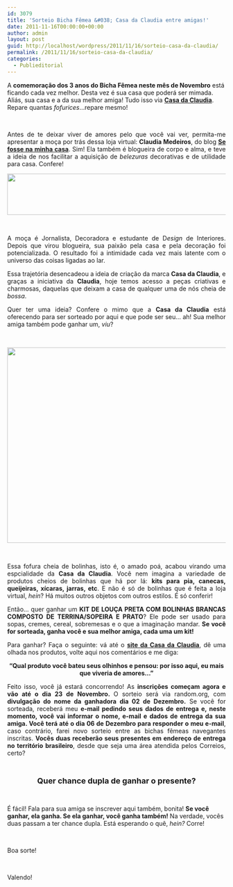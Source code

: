 ```yaml
---
id: 3079
title: 'Sorteio Bicha Fêmea &#038; Casa da Claudia entre amigas!'
date: 2011-11-16T00:00:00+00:00
author: admin
layout: post
guid: http://localhost/wordpress/2011/11/16/sorteio-casa-da-claudia/
permalink: /2011/11/16/sorteio-casa-da-claudia/
categories:
  - Publieditorial
---
```

A **comemoração dos 3 anos do Bicha Fêmea neste mês de Novembro** está ficando cada vez melhor. Desta vez é sua casa que poderá ser mimada. Aliás, sua casa e a da sua melhor amiga! Tudo isso via **<a href="http://www.casadaclaudia.com.br/index.php/" target="_blank">Casa da Claudia</a>**. Repare quantas _fofurices_…repare mesmo!

&nbsp;

<p align="justify">
  Antes de te deixar viver de amores pelo que você vai ver, permita-me apresentar a moça por trás dessa loja virtual: <strong>Claudia Medeiros</strong>, do blog <strong><a href="http://sefossenaminhacasa.blogspot.com/" target="_blank">Se fosse na minha casa</a></strong>. Sim! Ela também é blogueira de corpo e alma, e teve a ideia de nos facilitar a aquisição de <em>belezuras</em> decorativas e de utilidade para casa. Confere!
</p>

<!--more-->

<p align="center">
  <a href="http://www.trololodemulher.com.br/blog/wp-content/uploads/2011/11/Casa-da-Claudia.png"><img class="alignnone size-full wp-image-8188" title="Casa da Claudia" src="http://www.trololodemulher.com.br/blog/wp-content/uploads/2011/11/Casa-da-Claudia.png" alt="" width="529" height="95" /></a>
</p>

&nbsp;

<p align="justify">
  A moça é Jornalista, Decoradora e estudante de D<em>esign</em> de Interiores. Depois que virou blogueira, sua paixão pela casa e pela decoração foi potencializada. O resultado foi a intimidade cada vez mais latente com o universo das coisas ligadas ao lar.
</p>

<p align="justify">
  Essa trajetória desencadeou a ideia de criação da marca <strong>Casa da Claudia</strong>, e graças a iniciativa da <strong>Claudia</strong>, hoje temos acesso a peças criativas e charmosas, daquelas que deixam a casa de qualquer uma de nós cheia de <em>bossa</em>.
</p>

<p align="justify">
  Quer ter uma ideia? Confere o mimo que a <strong>Casa da Claudia</strong> está oferecendo para ser sorteado por aqui e que pode ser seu… ah! Sua melhor amiga também pode ganhar um, <em>viu</em>?
</p>

&nbsp;

<p align="center">
  <a href="http://www.trololodemulher.com.br/blog/wp-content/uploads/2011/11/TERRINA-SOPEIRA-PRATO-LOUCA-BOLINHA-POA.jpg"><img class="alignnone size-full wp-image-8189" title="TERRINA SOPEIRA PRATO LOUCA BOLINHA POA" src="http://www.trololodemulher.com.br/blog/wp-content/uploads/2011/11/TERRINA-SOPEIRA-PRATO-LOUCA-BOLINHA-POA.jpg" alt="" width="600" height="450" /></a>
</p>

&nbsp;

<p align="justify">
  Essa fofura cheia de bolinhas, isto é, o amado poá, acabou virando uma espcialidade da <strong>Casa da Claudia</strong>. Você nem imagina a variedade de produtos cheios de bolinhas que há por lá: <strong>kits para pia, canecas, queijeiras, xícaras, jarras, etc</strong>. E não é só de bolinhas que é feita a loja virtual, <em>hein</em>? Há muitos outros objetos com outros estilos. É só conferir!
</p>

<p align="justify">
  Então… quer ganhar um <strong>KIT DE LOUÇA PRETA COM BOLINHAS BRANCAS COMPOSTO DE TERRINA/SOPEIRA E PRATO</strong>? Ele pode ser usado para sopas, cremes, cereal, sobremesas e o que a imaginação mandar. <strong>Se você for sorteada, ganha você e sua melhor amiga, cada uma um kit!</strong>
</p>

<p align="justify">
  Para ganhar? Faça o seguinte: vá até o <strong><a href="http://www.casadaclaudia.com.br/index.php/" target="_blank">site da Casa da Claudia</a></strong>, dê uma olhada nos produtos, volte aqui nos comentários e me diga:
</p>

<p style="text-align: center;" align="justify">
  <strong>“Qual produto você bateu seus olhinhos e pensou: por isso aqui, eu mais que viveria de amores…”</strong>
</p>

<p align="justify">
  Feito isso, você já estará concorrendo! As <strong>inscrições começam agora e vão até o dia 23 de Novembro. </strong>O sorteio será via random.org, com <strong>divulgação do nome da ganhadora dia 02 de Dezembro.</strong> Se você for sorteada, receberá meu <strong>e-mail pedindo seus dados de entrega e, neste momento, você vai informar o nome, e-mail e dados de entrega da sua amiga. Você terá até o dia 06 de Dezembro para responder o meu e-mail</strong>, caso contrário, farei novo sorteio entre as bichas fêmeas navegantes inscritas. <strong>Vocês duas receberão seus presentes em endereço de entrega no território brasileiro</strong>, desde que seja uma área atendida pelos Correios, certo?
</p>

&nbsp;

<p align="center">
  <strong><span style="font-size: large;">Quer chance dupla de ganhar o presente?</span></strong>
</p>

&nbsp;

É fácil! Fala para sua amiga se inscrever aqui também, bonita! **Se você ganhar, ela ganha. Se ela ganhar, você ganha também!** Na verdade, vocês duas passam a ter chance dupla. Está esperando o quê, _hein?_ Corre!

&nbsp;

Boa sorte!

&nbsp;

Valendo!